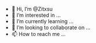 - 👋 Hi, I’m @Zitxsu
- 👀 I’m interested in ...
- 🌱 I’m currently learning ...
- 💞️ I’m looking to collaborate on ...
- 📫 How to reach me ...

<!---
Zitxsu/Zitxsu is a ✨ special ✨ repository because its `README.md` (this file) appears on your GitHub profile.
You can click the Preview link to take a look at your changes.
--->
